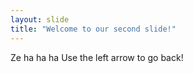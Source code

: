 ```yaml
---
layout: slide
title: "Welcome to our second slide!"
---
```

Ze ha ha ha
Use the left arrow to go back!
